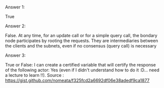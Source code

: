 Answer 1:

True

Answer 2:

False. At any time, for an update call or for a simple query call, the bondary node participates by rooting the requests. They are intermediaries between the clients and the subnets, even if no consensus (query call) is necessary

Answer 3:

True or False: I can create a certified variable that will certify the response of the following actor:
Yes (even if I didn't understand how to do it :D... need a lecture to learn !!). Source : https://gist.github.com/nomeata/f325fcd2a6692df06e38adedf9ca1877